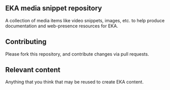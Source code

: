 ## EKA media snippet repository

A collection of media items like video snippets, images, etc. to help produce documentation and web-presence resources for EKA.

## Contributing

Please fork this repository, and contribute changes via pull requests. 

## Relevant content

Anything that you think that may be reused to create EKA content. 
